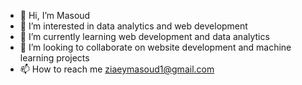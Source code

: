 - 👋 Hi, I’m Masoud
- 👀 I’m interested in data analytics and web development
- 🌱 I’m currently learning web development and data analytics
- 💞️ I’m looking to collaborate on website development and machine learning projects
- 📫 How to reach me ziaeymasoud1@gmail.com
<!---
Ghaiya/Ghaiya is a ✨ special ✨ repository because its `README.md` (this file) appears on your GitHub profile.
You can click the Preview link to take a look at your changes.
--->
